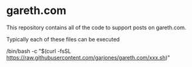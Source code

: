 # gareth.com

This repository contains all of the code to support posts on gareth.com.

Typically each of these files can be executed 

/bin/bash -c "$(curl -fsSL https://raw.githubusercontent.com/garjones/gareth.com/xxx.sh)"
